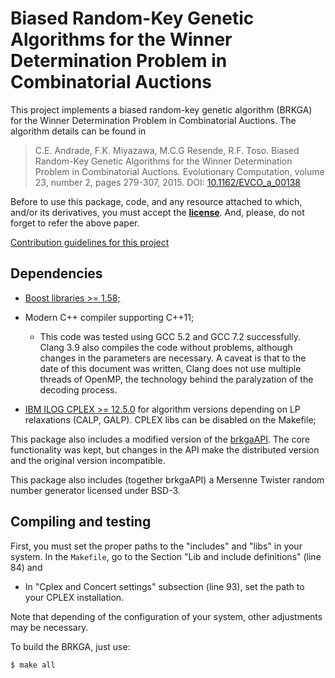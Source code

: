 Biased Random-Key Genetic Algorithms for the Winner Determination Problem in 
Combinatorial Auctions
===============================

This project implements a biased random-key genetic algorithm (BRKGA) 
for the Winner Determination Problem in Combinatorial Auctions. The
algorithm details can be found in 

> C.E. Andrade, F.K. Miyazawa, M.C.G Resende, R.F. Toso. Biased Random-Key
> Genetic Algorithms for the Winner Determination Problem in Combinatorial
> Auctions. Evolutionary Computation, volume 23, number 2, pages 279-307, 2015.
> DOI: [10.1162/EVCO_a_00138](http://dx.doi.org/10.1162/EVCO_a_00138)

Before to use this package, code, and any resource attached to which,
and/or its derivatives, you must accept the **[license](LICENSE.md)**.
And, please, do not forget to refer the above paper.

[Contribution guidelines for this project](CONTRIBUTING.md)


Dependencies
-------------------------------

- [Boost libraries >= 1.58;](http://www.boost.org)

- Modern C++ compiler supporting C++11;
    - This code was tested using GCC 5.2 and GCC 7.2 successfully. Clang 3.9
      also compiles the code without problems, although changes in the
      parameters are necessary. A caveat is that to the date of this document
      was written, Clang does not use multiple threads of OpenMP, the
      technology behind the paralyzation of the decoding process.

- [IBM ILOG CPLEX >=
  12.5.0](https://www.ibm.com/products/ilog-cplex-optimization-studio) for
  algorithm versions depending on LP relaxations (CALP, GALP). CPLEX libs can
  be disabled on the Makefile;

This package also includes a modified version of the
[brkgaAPI](https://github.com/rfrancotoso/brkgaAPI). 
The core functionality was kept, but changes in the API make the distributed
version and the original version incompatible.

This package also includes (together brkgaAPI) a Mersenne Twister random number
generator licensed under BSD-3.


Compiling and testing
-------------------------------

First, you must set the proper paths to the "includes" and "libs" in your
system. In the `Makefile`, go to the Section "Lib and include definitions" 
(line 84) and

- In "Cplex and Concert settings" subsection (line 93), set the path to 
  your CPLEX installation. 
  
Note that depending of the configuration of your system, other adjustments
may be necessary.

To build the BRKGA, just use:
```bash
$ make all
```


